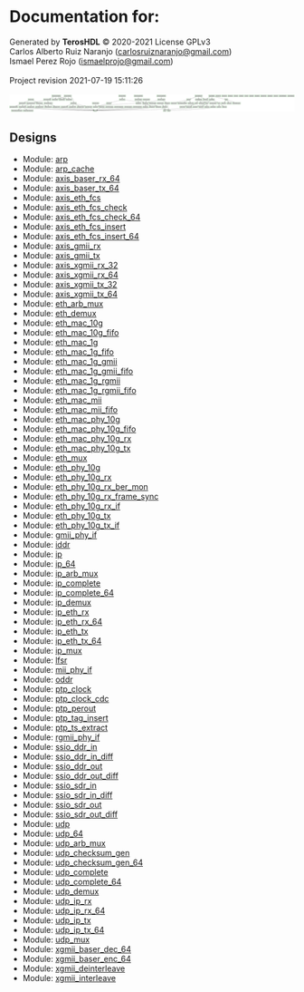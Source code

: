 # Documentation for: 

Generated by **TerosHDL** © 2020-2021 License GPLv3<br>Carlos Alberto Ruiz Naranjo (carlosruiznaranjo@gmail.com)<br>Ismael Perez Rojo (ismaelprojo@gmail.com)<br><br>Project revision 2021-07-19 15:11:26<br><br>
![system](./doc_internal/dependency_graph.svg "System")
## Designs

- Module: [arp ](./doc_internal/arp.md)
- Module: [arp_cache ](./doc_internal/arp_cache.md)
- Module: [axis_baser_rx_64 ](./doc_internal/axis_baser_rx_64.md)
- Module: [axis_baser_tx_64 ](./doc_internal/axis_baser_tx_64.md)
- Module: [axis_eth_fcs ](./doc_internal/axis_eth_fcs.md)
- Module: [axis_eth_fcs_check ](./doc_internal/axis_eth_fcs_check.md)
- Module: [axis_eth_fcs_check_64 ](./doc_internal/axis_eth_fcs_check_64.md)
- Module: [axis_eth_fcs_insert ](./doc_internal/axis_eth_fcs_insert.md)
- Module: [axis_eth_fcs_insert_64 ](./doc_internal/axis_eth_fcs_insert_64.md)
- Module: [axis_gmii_rx ](./doc_internal/axis_gmii_rx.md)
- Module: [axis_gmii_tx ](./doc_internal/axis_gmii_tx.md)
- Module: [axis_xgmii_rx_32 ](./doc_internal/axis_xgmii_rx_32.md)
- Module: [axis_xgmii_rx_64 ](./doc_internal/axis_xgmii_rx_64.md)
- Module: [axis_xgmii_tx_32 ](./doc_internal/axis_xgmii_tx_32.md)
- Module: [axis_xgmii_tx_64 ](./doc_internal/axis_xgmii_tx_64.md)
- Module: [eth_arb_mux ](./doc_internal/eth_arb_mux.md)
- Module: [eth_demux ](./doc_internal/eth_demux.md)
- Module: [eth_mac_10g ](./doc_internal/eth_mac_10g.md)
- Module: [eth_mac_10g_fifo ](./doc_internal/eth_mac_10g_fifo.md)
- Module: [eth_mac_1g ](./doc_internal/eth_mac_1g.md)
- Module: [eth_mac_1g_fifo ](./doc_internal/eth_mac_1g_fifo.md)
- Module: [eth_mac_1g_gmii ](./doc_internal/eth_mac_1g_gmii.md)
- Module: [eth_mac_1g_gmii_fifo ](./doc_internal/eth_mac_1g_gmii_fifo.md)
- Module: [eth_mac_1g_rgmii ](./doc_internal/eth_mac_1g_rgmii.md)
- Module: [eth_mac_1g_rgmii_fifo ](./doc_internal/eth_mac_1g_rgmii_fifo.md)
- Module: [eth_mac_mii ](./doc_internal/eth_mac_mii.md)
- Module: [eth_mac_mii_fifo ](./doc_internal/eth_mac_mii_fifo.md)
- Module: [eth_mac_phy_10g ](./doc_internal/eth_mac_phy_10g.md)
- Module: [eth_mac_phy_10g_fifo ](./doc_internal/eth_mac_phy_10g_fifo.md)
- Module: [eth_mac_phy_10g_rx ](./doc_internal/eth_mac_phy_10g_rx.md)
- Module: [eth_mac_phy_10g_tx ](./doc_internal/eth_mac_phy_10g_tx.md)
- Module: [eth_mux ](./doc_internal/eth_mux.md)
- Module: [eth_phy_10g ](./doc_internal/eth_phy_10g.md)
- Module: [eth_phy_10g_rx ](./doc_internal/eth_phy_10g_rx.md)
- Module: [eth_phy_10g_rx_ber_mon ](./doc_internal/eth_phy_10g_rx_ber_mon.md)
- Module: [eth_phy_10g_rx_frame_sync ](./doc_internal/eth_phy_10g_rx_frame_sync.md)
- Module: [eth_phy_10g_rx_if ](./doc_internal/eth_phy_10g_rx_if.md)
- Module: [eth_phy_10g_tx ](./doc_internal/eth_phy_10g_tx.md)
- Module: [eth_phy_10g_tx_if ](./doc_internal/eth_phy_10g_tx_if.md)
- Module: [gmii_phy_if ](./doc_internal/gmii_phy_if.md)
- Module: [iddr ](./doc_internal/iddr.md)
- Module: [ip ](./doc_internal/ip.md)
- Module: [ip_64 ](./doc_internal/ip_64.md)
- Module: [ip_arb_mux ](./doc_internal/ip_arb_mux.md)
- Module: [ip_complete ](./doc_internal/ip_complete.md)
- Module: [ip_complete_64 ](./doc_internal/ip_complete_64.md)
- Module: [ip_demux ](./doc_internal/ip_demux.md)
- Module: [ip_eth_rx ](./doc_internal/ip_eth_rx.md)
- Module: [ip_eth_rx_64 ](./doc_internal/ip_eth_rx_64.md)
- Module: [ip_eth_tx ](./doc_internal/ip_eth_tx.md)
- Module: [ip_eth_tx_64 ](./doc_internal/ip_eth_tx_64.md)
- Module: [ip_mux ](./doc_internal/ip_mux.md)
- Module: [lfsr ](./doc_internal/lfsr.md)
- Module: [mii_phy_if ](./doc_internal/mii_phy_if.md)
- Module: [oddr ](./doc_internal/oddr.md)
- Module: [ptp_clock ](./doc_internal/ptp_clock.md)
- Module: [ptp_clock_cdc ](./doc_internal/ptp_clock_cdc.md)
- Module: [ptp_perout ](./doc_internal/ptp_perout.md)
- Module: [ptp_tag_insert ](./doc_internal/ptp_tag_insert.md)
- Module: [ptp_ts_extract ](./doc_internal/ptp_ts_extract.md)
- Module: [rgmii_phy_if ](./doc_internal/rgmii_phy_if.md)
- Module: [ssio_ddr_in ](./doc_internal/ssio_ddr_in.md)
- Module: [ssio_ddr_in_diff ](./doc_internal/ssio_ddr_in_diff.md)
- Module: [ssio_ddr_out ](./doc_internal/ssio_ddr_out.md)
- Module: [ssio_ddr_out_diff ](./doc_internal/ssio_ddr_out_diff.md)
- Module: [ssio_sdr_in ](./doc_internal/ssio_sdr_in.md)
- Module: [ssio_sdr_in_diff ](./doc_internal/ssio_sdr_in_diff.md)
- Module: [ssio_sdr_out ](./doc_internal/ssio_sdr_out.md)
- Module: [ssio_sdr_out_diff ](./doc_internal/ssio_sdr_out_diff.md)
- Module: [udp ](./doc_internal/udp.md)
- Module: [udp_64 ](./doc_internal/udp_64.md)
- Module: [udp_arb_mux ](./doc_internal/udp_arb_mux.md)
- Module: [udp_checksum_gen ](./doc_internal/udp_checksum_gen.md)
- Module: [udp_checksum_gen_64 ](./doc_internal/udp_checksum_gen_64.md)
- Module: [udp_complete ](./doc_internal/udp_complete.md)
- Module: [udp_complete_64 ](./doc_internal/udp_complete_64.md)
- Module: [udp_demux ](./doc_internal/udp_demux.md)
- Module: [udp_ip_rx ](./doc_internal/udp_ip_rx.md)
- Module: [udp_ip_rx_64 ](./doc_internal/udp_ip_rx_64.md)
- Module: [udp_ip_tx ](./doc_internal/udp_ip_tx.md)
- Module: [udp_ip_tx_64 ](./doc_internal/udp_ip_tx_64.md)
- Module: [udp_mux ](./doc_internal/udp_mux.md)
- Module: [xgmii_baser_dec_64 ](./doc_internal/xgmii_baser_dec_64.md)
- Module: [xgmii_baser_enc_64 ](./doc_internal/xgmii_baser_enc_64.md)
- Module: [xgmii_deinterleave ](./doc_internal/xgmii_deinterleave.md)
- Module: [xgmii_interleave ](./doc_internal/xgmii_interleave.md)

